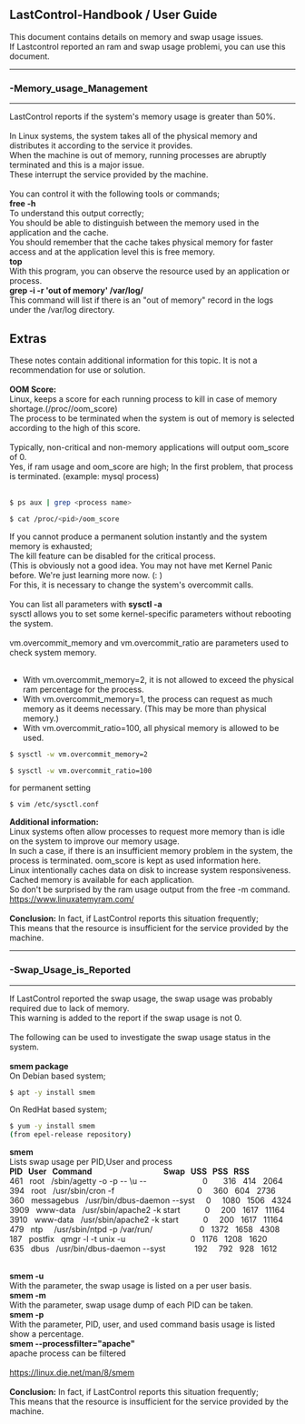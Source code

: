 ## LastControl-Handbook / User Guide
This document contains details on memory and swap usage issues.<br>
If Lastcontrol reported an ram and swap usage problemi, you can use this document.

---
### -Memory_usage_Management
---
LastControl reports if the system's memory usage is greater than 50%. <br>
<br>
In Linux systems, the system takes all of the physical memory and distributes it according to the service it provides. <br>
When the machine is out of memory, running processes are abruptly terminated and this is a major issue. <br>
These interrupt the service provided by the machine. <br>
<br>
You can control it with the following tools or commands; <br>
**free -h** <br>
To understand this output correctly; <br>
You should be able to distinguish between the memory used in the application and the cache. <br>
You should remember that the cache takes physical memory for faster access and at the application level this is free memory. <br>
**top** <br>
With this program, you can observe the resource used by an application or process. <br>
**grep -i -r 'out of memory' /var/log/** <br>
This command will list if there is an "out of memory" record in the logs under the /var/log directory. <br>

## Extras
These notes contain additional information for this topic. It is not a recommendation for use or solution. <br>
<br>
**OOM Score:** <br>
Linux, keeps a score for each running process to kill in case of memory shortage.(/proc/<pid>/oom_score) <br>
The process to be terminated when the system is out of memory is selected according to the high of this score. <br>
<br>
Typically, non-critical and non-memory applications will output oom_score of 0. <br>
Yes, if ram usage and oom_score are high; In the first problem, that process is terminated. (example: mysql process) <br>
<br>

```sh
$ ps aux | grep <process name>
```
```sh
$ cat /proc/<pid>/oom_score  
```
If you cannot produce a permanent solution instantly and the system memory is exhausted; <br>
The kill feature can be disabled for the critical process. <br>
(This is obviously not a good idea. You may not have met Kernel Panic before. We're just learning more now. (: ) <br>
For this, it is necessary to change the system's overcommit calls. <br>
<br>
You can list all parameters with **sysctl -a** <br>
sysctl allows you to set some kernel-specific parameters without rebooting the system. <br>
<br>
vm.overcommit_memory and vm.overcommit_ratio are parameters used to check system memory. <br>
<br>
- With vm.overcommit_memory=2, it is not allowed to exceed the physical ram percentage for the process.
- With vm.overcommit_memory=1, the process can request as much memory as it deems necessary. (This may be more than physical memory.)
- With vm.overcommit_ratio=100, all physical memory is allowed to be used.

```sh
$ sysctl -w vm.overcommit_memory=2
```
```sh
$ sysctl -w vm.overcommit_ratio=100 
```
for permanent setting <br>
```sh
$ vim /etc/sysctl.conf
```
**Additional information:** <br>
Linux systems often allow processes to request more memory than is idle on the system to improve our memory usage. <br>
In such a case, if there is an insufficient memory problem in the system, the process is terminated. oom_score is kept as used information here.
<br>
Linux intentionally caches data on disk to increase system responsiveness. Cached memory is available for each application. <br>
So don't be surprised by the ram usage output from the free -m command. <br>
https://www.linuxatemyram.com/
<br>
<br>
**Conclusion:** In fact, if LastControl reports this situation frequently; <br>
This means that the resource is insufficient for the service provided by the machine. <br>
  
---
### -Swap_Usage_is_Reported
---
If LastControl reported the swap usage, the swap usage was probably required due to lack of memory. <br>
This warning is added to the report if the swap usage is not 0. <br>
<br>
The following can be used to investigate the swap usage status in the system. <br>
<br>
**smem package** <br>
On Debian based system; <br>
```sh
$ apt -y install smem
```
On RedHat based system; <br>
```sh
$ yum -y install smem
(from epel-release repository)
```
**smem** <br>
Lists swap usage per PID,User and process <br>
**PID &nbsp; User &nbsp; Command &nbsp; &nbsp; &nbsp; &nbsp; &nbsp;&nbsp; &nbsp; &nbsp; &nbsp; &nbsp; &nbsp; &nbsp; &nbsp; &nbsp; &nbsp; &nbsp; &nbsp; &nbsp; &nbsp; Swap &nbsp; USS &nbsp; PSS &nbsp; RSS** <br>
461 &nbsp; root &nbsp; /sbin/agetty -o -p -- \u --  &nbsp; &nbsp; &nbsp; &nbsp; &nbsp; &nbsp; &nbsp; &nbsp; &nbsp; &nbsp; &nbsp; &nbsp; 0 &nbsp; &nbsp; &nbsp; 316 &nbsp; 414 &nbsp; 2064 <br>
394 &nbsp; root &nbsp; /usr/sbin/cron -f &nbsp; &nbsp;&nbsp; &nbsp; &nbsp; &nbsp; &nbsp; &nbsp; &nbsp;&nbsp; &nbsp; &nbsp; &nbsp; &nbsp; &nbsp; &nbsp; &nbsp; &nbsp; &nbsp; 0 &nbsp; &nbsp; 360 &nbsp; 604 &nbsp; 2736 <br>
360 &nbsp; messagebus &nbsp; /usr/bin/dbus-daemon --syst &nbsp; &nbsp; 0 &nbsp; &nbsp; 1080 &nbsp; 1506 &nbsp; 4324 <br>
3909 &nbsp; www-data &nbsp; /usr/sbin/apache2 -k start &nbsp; &nbsp; &nbsp; &nbsp; &nbsp; 0 &nbsp; &nbsp; 200 &nbsp; 1617 &nbsp; 11164 <br>
3910 &nbsp; www-data &nbsp; /usr/sbin/apache2 -k start &nbsp; &nbsp; &nbsp; &nbsp; &nbsp; 0 &nbsp; &nbsp; 200 &nbsp; 1617 &nbsp; 11164 <br>
479 &nbsp; ntp &nbsp; &nbsp; /usr/sbin/ntpd -p /var/run/ &nbsp; &nbsp; &nbsp; &nbsp; &nbsp; &nbsp; &nbsp; &nbsp; &nbsp; &nbsp; 0 &nbsp; 1372 &nbsp; 1658 &nbsp; 4308 <br>
187 &nbsp; postfix &nbsp; qmgr -l -t unix -u &nbsp; &nbsp; &nbsp; &nbsp; &nbsp; &nbsp; &nbsp; &nbsp; &nbsp; &nbsp; &nbsp; &nbsp; &nbsp; &nbsp; 0 &nbsp; 1176 &nbsp; 1208 &nbsp; 1620 <br>
635 &nbsp; dbus &nbsp; /usr/bin/dbus-daemon --syst &nbsp; &nbsp; &nbsp; &nbsp; &nbsp; &nbsp; 192 &nbsp; &nbsp; 792 &nbsp; 928 &nbsp; 1612 <br>
<br>

**smem -u** <br>
With the parameter, the swap usage is listed on a per user basis. <br>
**smem -m** <br>
With the parameter, swap usage dump of each PID can be taken. <br>
**smem -p** <br>
With the parameter, PID, user, and used command basis usage is listed show a percentage. <br>
**smem --processfilter="apache"** <br>
apache process can be filtered <br>
<br>
https://linux.die.net/man/8/smem
<br>
<br>
**Conclusion:** In fact, if LastControl reports this situation frequently; <br>
This means that the resource is insufficient for the service provided by the machine. <br>
